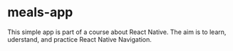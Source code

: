 # meals-app

This simple app is part of a course about React Native. The aim is to learn, uderstand, and practice React Native Navigation.
